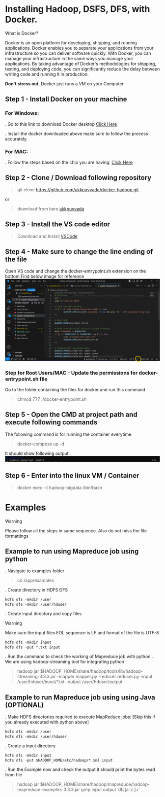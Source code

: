 # Installing Hadoop, DSFS, DFS, with Docker.

What is Docker?

Docker is an open platform for developing, shipping, and running applications. Docker enables you to separate your applications from your infrastructure so you can deliver software quickly. With Docker, you can manage your infrastructure in the same ways you manage your applications. By taking advantage of Docker's methodologies for shipping, testing, and deploying code, you can significantly reduce the delay between writing code and running it in production.

__Don't stress out__, Docker just runs a VM on your Computer


## Step 1 - Install Docker on your machine

### For Windows:
 . Go to this link to download Docker desktop [Click Here](https://desktop.docker.com/win/main/amd64/Docker%20Desktop%20Installer.exe?_gl=1*khq2mc*_ga*NTk1Mjc3NDA1LjE2OTU2NzkyNDk.*_ga_XJWPQMJYHQ*MTY5NTY3OTI0OC4xLjEuMTY5NTY4MDQzOC42MC4wLjA.)

. Install the docker downloaded above make sure to follow the process accurately.

### For MAC:
. Follow the steps based on the chip you are having: [Click Here](https://docs.docker.com/desktop/install/mac-install/)

## Step 2 - Clone / Download following repository
> git clone https://github.com/akkpuvvada/docker-hadoop.git

or

> download from here [akkpuvvada](https://github.com/akkpuvvada/docker-hadoop)

## Step 3 - Install the VS code editor
> Download and Install [VSCode](https://code.visualstudio.com/)

## Step 4 - Make sure to change the line ending of the file
Open VS code and change the docker-entrypoint.sh extension on the bottom Find below image for reference
![image](./Screenshots/lineEnding.png)

### Step for Root Users/MAC - Update the permissions for docker-entrypoint.sh file
Go to the folder containing the files for docker and run this command
> chmod 777 ./docker-entrypoint.sh
## Step 5 - Open the CMD at project path and execute following commands
The following command is for running the container everytime.
> docker-compose up -d

It should show following output
![Check](./Screenshots/check1.png)

## Step 6 - Enter into the linux VM / Container

> docker exec -it hadoop-bigdata /bin/bash

# Examples

> [!Warning]
> Please follow all the steps in same sequence. Also do not miss the file formattings
## Example to run using Mapreduce job using python
. Navigate to examples folder
> cd /app/examples

. Create directory in HDFS DFS
```
hdfs dfs -mkdir /user
hdfs dfs -mkdir /user/hduser
```

. Create input directory and copy files

> [!Warning]
> Make sure the input files EOL sequence is LF and format of the file is UTF-8

```
hdfs dfs -mkdir input
hdfs dfs -put *.txt input
```

. Run the command to check the working of Mapreduce job with python
. We are using hadoop-streaming tool for integrating python
> hadoop jar $HADOOP_HOME/share/hadoop/tools/lib/hadoop-streaming-3.3.3.jar -mapper mapper.py -reducer reducer.py -input /user/hduser/input/*.txt -output /user/hduser/output

## Example to run Mapreduce job using using Java (OPTIONAL)

. Make HDFS directories required to execute MapReduce jobs: [Skip this if you already executed with python above]

```
hdfs dfs -mkdir /user
hdfs dfs -mkdir /user/hduser
```

. Create a input directory
```
hdfs dfs -mkdir input
hdfs dfs -put $HADOOP_HOME/etc/hadoop/*.xml input
```

. Run the Example now and check the output it should print the bytes read from file
> hadoop jar $HADOOP_HOME/share/hadoop/mapreduce/hadoop-mapreduce-examples-3.3.3.jar grep input output ‘dfs[a-z.]+’
